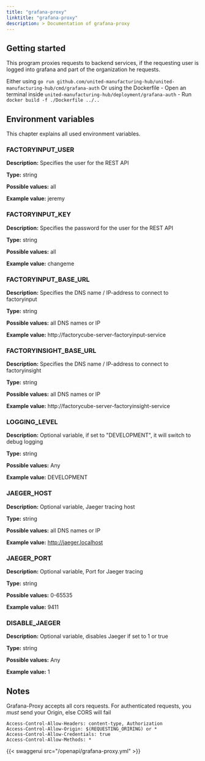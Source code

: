 ```yaml
---
title: "grafana-proxy"
linktitle: "grafana-proxy"
description: > Documentation of grafana-proxy
---
```


## Getting started

This program proxies requests to backend services, if the requesting user is logged into grafana and part of the organization he requests.

Either using `go run github.com/united-manufacturing-hub/united-manufacturing-hub/cmd/grafana-auth`
Or using the Dockerfile
    - Open an terminal inside `united-manufacturing-hub/deployment/grafana-auth`
    - Run `docker build -f ./Dockerfile ../..`

## Environment variables

This chapter explains all used environment variables.

### FACTORYINPUT_USER

**Description:** Specifies the user for the REST API 

**Type:** string

**Possible values:** all

**Example value:**  jeremy

### FACTORYINPUT_KEY

**Description:** Specifies the password for the user for the REST API 

**Type:** string

**Possible values:** all

**Example value:**  changeme

### FACTORYINPUT_BASE_URL

**Description:** Specifies the DNS name / IP-address to connect to factoryinput

**Type:** string

**Possible values:** all DNS names or IP 

**Example value:**  http://factorycube-server-factoryinput-service

### FACTORYINSIGHT_BASE_URL

**Description:** Specifies the DNS name / IP-address to connect to factoryinsight

**Type:** string

**Possible values:** all DNS names or IP

**Example value:**  http://factorycube-server-factoryinsight-service

### LOGGING_LEVEL

**Description:** Optional variable, if set to "DEVELOPMENT", it will switch to debug logging

**Type:** string

**Possible values:** Any

**Example value:**  DEVELOPMENT

### JAEGER_HOST

**Description:** Optional variable, Jaeger tracing host

**Type:** string

**Possible values:** all DNS names or IP

**Example value:**  http://jaeger.localhost

### JAEGER_PORT

**Description:** Optional variable, Port for Jaeger tracing

**Type:** string

**Possible values:** 0-65535

**Example value:**  9411

### DISABLE_JAEGER

**Description:** Optional variable, disables Jaeger if set to 1 or true

**Type:** string

**Possible values:** Any

**Example value:**  1





## Notes
Grafana-Proxy accepts all cors requests.
For authenticated requests, you *must* send your Origin, else CORS will fail
```
Access-Control-Allow-Headers: content-type, Authorization
Access-Control-Allow-Origin: $(REQUESTING_ORIRING) or *
Access-Control-Allow-Credentials: true
Access-Control-Allow-Methods: *
```

{{< swaggerui src="/openapi/grafana-proxy.yml" >}}

